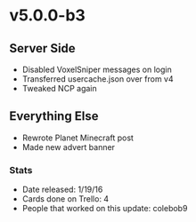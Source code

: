 # v5.0.0-b3

## Server Side
* Disabled VoxelSniper messages on login
* Transferred usercache.json over from v4
* Tweaked NCP again

## Everything Else
* Rewrote Planet Minecraft post
* Made new advert banner

### Stats
* Date released: 1/19/16
* Cards done on Trello: 4
* People that worked on this update: colebob9